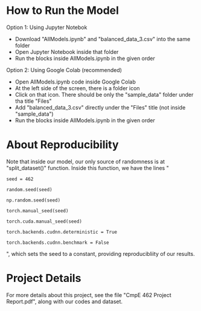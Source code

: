 # How to Run the Model

Option 1: Using Jupyter Notebok

* Download "AllModels.ipynb" and "balanced_data_3.csv" into the same folder
* Open Jupyter Notebook inside that folder
* Run the blocks inside AllModels.ipynb in the given order

Option 2: Using Google Colab (recommended)

* Open AllModels.ipynb code inside Google Colab
* At the left side of the screen, there is a folder icon
* Click on that icon. There should be only the "sample_data" folder under tha title "Files"
* Add "balanced_data_3.csv" directly under the "Files" title (not inside "sample_data")
* Run the blocks inside AllModels.ipynb in the given order

# About Reproducibility

Note that inside our model, our only source of randomness is at "split_dataset()" function.
Inside this function, we have the lines "

    seed = 462
    
    random.seed(seed)
    
    np.random.seed(seed)
    
    torch.manual_seed(seed)
    
    torch.cuda.manual_seed(seed)
    
    torch.backends.cudnn.deterministic = True
    
    torch.backends.cudnn.benchmark = False
    
", which sets the seed to a constant, providing reproducibliity of our results.

# Project Details

For more details about this project, see the file "CmpE 462 Project Report.pdf", along with our codes and dataset.


